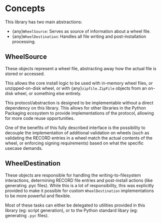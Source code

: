 # Concepts

This library has two main abstractions:

- {any}`WheelSource`: Serves as source of information about a wheel
  file.
- {any}`WheelDestination`: Handles all file writing and
  post-installation processing.

## WheelSource

These objects represent a wheel file, abstracting away how the actual
file is stored or accessed.

This allows the core install logic to be used with in-memory wheel
files, or unzipped-on-disk wheel, or with {any}`zipfile.ZipFile`
objects from an on-disk wheel, or something else entirely.

This protocol/abstraction is designed to be implementable without a
direct dependency on this library. This allows for other libraries in
the Python Packaging ecosystem to provide implementations of the
protocol, allowing for more code reuse opportunities.

One of the benefits of this fully described interface is the possibility
to decouple the implementation of additional validation on wheels
(such as validating the RECORD entries in a wheel match the actual
contents of the wheel, or enforcing signing requirements) based on what
the specific usecase demands.

## WheelDestination

These objects are responsible for handling the writing-to-filesystem
interactions, determining RECORD file entries and post-install actions
(like generating .pyc files). While this is a lot of responsibility,
this was explicitly provided to make it possible for custom
`WheelDestination` implementations to be more powerful and flexible.

Most of these tasks can either be delegated to utilities provided in
this library (eg: script generation), or to the Python standard libary
(eg: generating `.pyc` files).
